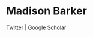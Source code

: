 
# Madison Barker
[Twitter](https://twitter.com/mbarkyy) | [Google Scholar](https://scholar.google.com/citations?user=Z3Gy3LsAAAAJ&hl=en&oi=ao)
